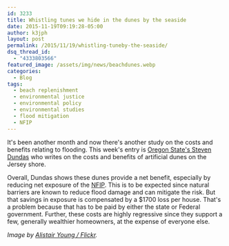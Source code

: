 ```yaml
---
id: 3233
title: Whistling tunes we hide in the dunes by the seaside
date: 2015-11-19T09:19:28-05:00
author: k3jph
layout: post
permalink: /2015/11/19/whistling-tuneby-the-seaside/
dsq_thread_id:
  - "4333803566"
featured_image: /assets/img/news/beachdunes.webp
categories:
  - Blog
tags:
  - beach replenishment
  - environmental justice
  - environmental policy
  - environmental studies
  - flood mitigation
  - NFIP
---
```

It's been another month and now there's another study on the costs and benefits relating to flooding.  This week's entry is [Oregon State's Steven Dundas](http://www.researchgate.net/profile/Steven_Dundas/publication/283710651_The_benefits_and_costs_of_constructed_dunes_Evidence_from_the_New_Jersey_coast/links/5643986e08ae9f9c13e055a5.pdf) who writes on the costs and benefits of artificial dunes on the Jersey shore. 

Overall, Dundas shows these dunes provide a net benefit, especially by reducing net exposure of the [NFIP](/tag/NFIP).  This is to be expected since natural barriers are known to reduce flood damage and can mitigate the risk.  But that savings in exposure is compensated by a $1700 loss per house.  That's a problem because that has to be paid by either the state or Federal government.  Further, these costs are highly regressive since they support a few, generally wealthier homeowners, at the expense of everyone else.

_Image by [Alistair Young / Flickr](https://www.flickr.com/photos/ajy/5893649364/)._

